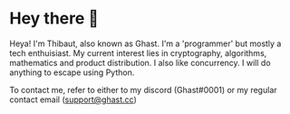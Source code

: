 # Hey there 👋

Heya! I'm Thibaut, also known as Ghast. I'm a 'programmer' but mostly a tech enthuisiast. My current interest lies in cryptography, algorithms, mathematics and product distribution. 
I also like concurrency. I will do anything to escape using Python.

To contact me, refer to either to my discord (Ghast#0001) or my regular contact email (support@ghast.cc)
